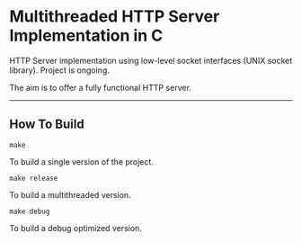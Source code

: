 # Multithreaded HTTP Server Implementation in C
HTTP Server implementation using low-level socket interfaces (UNIX socket library). Project is ongoing.

The aim is to offer a fully functional HTTP server. 

---
## How To Build
```make```

To build a single version of the project.

```make release```

To build a multithreaded version.

```make debug```

To build a debug optimized version.

